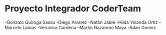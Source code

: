 # Proyecto Integrador CoderTeam



-Gonzalo Quiroga Sassu
-Diego Alvarez
-Natán Jabie
-Hilda Yolanda Ortiz 
-Marcelo Lamas 
-Veronica Cardena
-Martín Nazareno Maya 
-Adan Gomez
